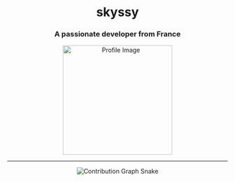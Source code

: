<h1 align="center">skyssy</h1>
<h3 align="center">A passionate developer from France</h3>

<p align="center">
  <img src="https://user-images.githubusercontent.com/86375530/157773829-b8398628-b33b-4f71-8fe7-9fabf263747d.png" alt="Profile Image" width="250" />
</p>

---

<p align="center">
  <img src="https://github.com/Skyssy/<nom-du-dépôt>/blob/main/github-contribution-grid-snake-dark.svg" alt="Contribution Graph Snake" />
</p>
